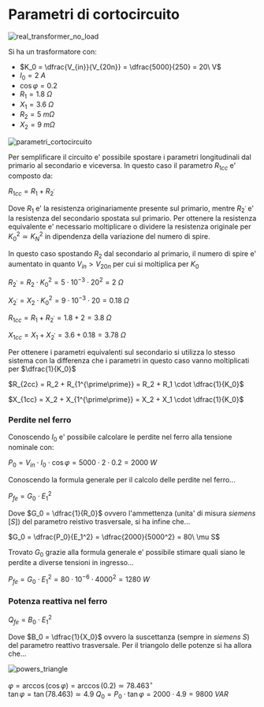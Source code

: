 # Parametri di cortocircuito  

![real_transformer_no_load](https://github.com/user-attachments/assets/ad19ca32-d0c6-4d31-b2e2-8dd95eb788d8)  

Si ha un trasformatore con:  

* $K_0 = \dfrac{V_{in}}{V_{20n}} = \dfrac{5000}{250} = 20\ V$
* $I_0 = 2\ A$
* $\cos \varphi = 0.2$
* $R_1 = 1.8\ \Omega$
* $X_1 = 3.6\ \Omega$
* $R_2 = 5\ m\Omega$
* $X_2 = 9\ m\Omega$

![parametri_cortocircuito](https://github.com/user-attachments/assets/68067eb1-0484-468e-8e7b-37fc4bb8a83c)    

Per semplificare il circuito e' possibile spostare i parametri longitudinali dal primario al secondario e viceversa. In questo caso il parametro $R_{1cc}$ e' composto da:  

$R_{1cc} = R_1 + R_{2^\prime}$  

Dove $R_1$ e' la resistenza originariamente presente sul primario, mentre $R_{2^\prime}$ e' la resistenza del secondario spostata sul primario. Per ottenere la resistenza equivalente e' necessario moltiplicare o dividere la resistenza originale per $K_0^2 \simeq K_N^2$ in dipendenza della variazione del numero di spire.  

In questo caso spostando $R_2$ dal secondario al primario, il numero di spire e' aumentato in quanto $V_{in} > V_{20n}$ per cui si moltiplica per $K_0$  

$R_{2^\prime} = R_2 \cdot K_0^2 = 5 \cdot 10^{-3} \cdot 20^2 = 2\ \Omega$  

$X_{2^\prime} = X_2 \cdot K_0^2 = 9 \cdot 10^{-3} \cdot 20 = 0.18\ \Omega$  

$R_{1cc} = R_1 + R_{2^\prime} = 1.8 + 2 = 3.8\ \Omega$  

$X_{1cc} = X_1 + X_{2^\prime} = 3.6 + 0.18 = 3.78\ \Omega$  

Per ottenere i parametri equivalenti sul secondario si utilizza lo stesso sistema con la differenza che i parametri in questo caso vanno moltiplicati per $\dfrac{1}{K_0}$  

$R_{2cc} = R_2 + R_{1^{\prime\prime}} = R_2 + R_1 \cdot \dfrac{1}{K_0}$  

$X_{1cc} = X_2 + X_{1^{\prime\prime}} = X_2 + X_1 \cdot \dfrac{1}{K_0}$  

### Perdite nel ferro  

Conoscendo $I_0$ e' possibile calcolare le perdite nel ferro alla tensione nominale con:  

$P_0 = V_{in}\cdot I_0\cdot\cos\varphi = 5000 \cdot 2 \cdot 0.2 = 2000\ W$  

Conoscendo la formula generale per il calcolo delle perdite nel ferro...  

$P_{fe} = G_0 \cdot E_1^2$  

Dove $G_0 = \dfrac{1}{R_0}$ ovvero l'ammettenza (unita' di misura *siemens* $[S]$) del parametro reistivo trasversale, si ha infine che...  

$G_0 = \dfrac{P_0}{E_1^2} = \dfrac{2000}{5000^2} = 80\ \mu S$  

Trovato $G_0$ grazie alla formula generale e' possibile stimare quali siano le perdite a diverse tensioni in ingresso...  

$P_{fe} = G_0 \cdot E_1^2 = 80 \cdot 10^{-6} \cdot 4000^2 = 1280\ W$  

### Potenza reattiva nel ferro  

$Q_{fe} = B_0 \cdot E_1^2$  

Dove $B_0 = \dfrac{1}{X_0}$ ovvero la suscettanza (sempre in *siemens* $S$) del parametro reattivo trasversale. Per il triangolo delle potenze si ha allora che...  

![powers_triangle](https://github.com/user-attachments/assets/af77f5c5-3534-456d-ae41-8e4554902c91)  

$\varphi = \arccos(\cos \varphi) = \arccos(0.2) \simeq 78.463^\circ$  
$\tan \varphi = \tan (78.463) \simeq 4.9$
$Q_0 = P_0 \cdot \tan\varphi = 2000 \cdot 4.9 = 9800\ VAR$  
